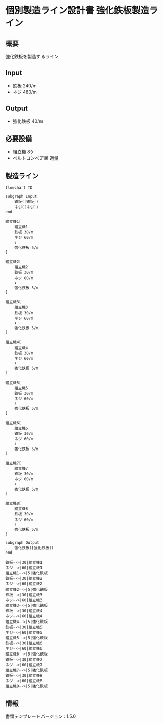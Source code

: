 # 個別製造ライン設計書 強化鉄板製造ライン

## 概要
強化鉄板を製造するライン

## Input
- 鉄板 240/m
- ネジ 480/m

## Output
- 強化鉄板 40/m

## 必要設備
- 組立機 8ケ
- ベルトコンベア類 適量


## 製造ライン
```mermaid
flowchart TD

subgraph Input
    鉄板([鉄板])
    ネジ([ネジ])
end

組立機1[
    組立機1
    鉄板 30/m
    ネジ 60/m
    ↓
    強化鉄板 5/m
]

組立機2[
    組立機2
    鉄板 30/m
    ネジ 60/m
    ↓
    強化鉄板 5/m
]

組立機3[
    組立機3
    鉄板 30/m
    ネジ 60/m
    ↓
    強化鉄板 5/m
]

組立機4[
    組立機4
    鉄板 30/m
    ネジ 60/m
    ↓
    強化鉄板 5/m
]

組立機5[
    組立機5
    鉄板 30/m
    ネジ 60/m
    ↓
    強化鉄板 5/m
]

組立機6[
    組立機6
    鉄板 30/m
    ネジ 60/m
    ↓
    強化鉄板 5/m
]

組立機7[
    組立機7
    鉄板 30/m
    ネジ 60/m
    ↓
    強化鉄板 5/m
]

組立機8[
    組立機8
    鉄板 30/m
    ネジ 60/m
    ↓
    強化鉄板 5/m
]

subgraph Output
    強化鉄板([強化鉄板])
end

鉄板-->|30|組立機1
ネジ-->|60|組立機1
組立機1-->|5|強化鉄板
鉄板-->|30|組立機2
ネジ-->|60|組立機2
組立機2-->|5|強化鉄板
鉄板-->|30|組立機3
ネジ-->|60|組立機3
組立機3-->|5|強化鉄板
鉄板-->|30|組立機4
ネジ-->|60|組立機4
組立機4-->|5|強化鉄板
鉄板-->|30|組立機5
ネジ-->|60|組立機5
組立機5-->|5|強化鉄板
鉄板-->|30|組立機6
ネジ-->|60|組立機6
組立機6-->|5|強化鉄板
鉄板-->|30|組立機7
ネジ-->|60|組立機7
組立機7-->|5|強化鉄板
鉄板-->|30|組立機8
ネジ-->|60|組立機8
組立機8-->|5|強化鉄板
```



## 情報
書類テンプレートバージョン : 1.5.0
